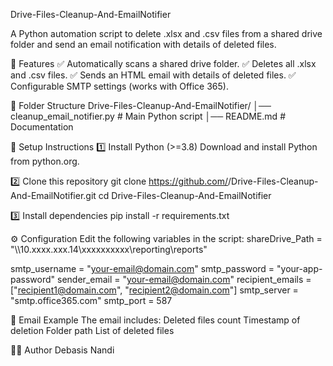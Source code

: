Drive-Files-Cleanup-And-EmailNotifier

A Python automation script to delete .xlsx and .csv files from a shared drive folder and send an email notification with details of deleted files.

📌 Features
✅ Automatically scans a shared drive folder.
✅ Deletes all .xlsx and .csv files.
✅ Sends an HTML email with details of deleted files.
✅ Configurable SMTP settings (works with Office 365).

📂 Folder Structure
Drive-Files-Cleanup-And-EmailNotifier/
│── cleanup_email_notifier.py   # Main Python script
│── README.md                   # Documentation

🔧 Setup Instructions
1️⃣ Install Python (>=3.8)
Download and install Python from python.org.

2️⃣ Clone this repository
git clone https://github.com/<your-username>/Drive-Files-Cleanup-And-EmailNotifier.git
cd Drive-Files-Cleanup-And-EmailNotifier

3️⃣ Install dependencies
pip install -r requirements.txt

⚙️ Configuration
Edit the following variables in the script:
shareDrive_Path = "\\\\10.xxxx.xxx.14\\xxxxxxxxxx\\reporting\\reports"

smtp_username = "your-email@domain.com"
smtp_password = "your-app-password"
sender_email = "your-email@domain.com"
recipient_emails = ["recipient1@domain.com", "recipient2@domain.com"]
smtp_server = "smtp.office365.com"
smtp_port = 587

📧 Email Example
The email includes:
Deleted files count
Timestamp of deletion
Folder path
List of deleted files

👨‍💻 Author
Debasis Nandi

